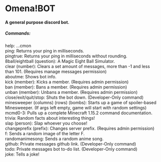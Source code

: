 # Omena!BOT
#### A general purpose discord bot.

##### Commands:
help: ...cmon  
ping: Returns your ping in milliseconds.  
pingtrue: Returns your ping in milliseconds without rounding.  
8ball/eightball (question): A Magic Eight Ball Simulator.  
clear (number): Clears a set amount of messages, more than -1 and less than 101. (Requires manage messages permission)  
aboutme: Shows bot info.  
kick (member): Kicks a member. (Requires admin permission)  
ban (member): Bans a member. (Requires admin permission)  
unban (member): Unbans a member. (Requires admin permission)  
close/exit/quit/stop: Shuts the bot down. (Developer-Only command)  
minesweeper (columns) (rows) (bombs): Starts up a game of spoiler-based Minesweeper. (If args left empty, game will start with random settings)  
mcmd0-3: Pulls up a complete Minecraft 1.15.2 command documentation.  
trivia: Random facts about interesting things!  
slap (person): Slap whoever you choose!  
changeprefix (prefix): Changes server prefix. (Requires admin permission)  
f: Sends a random image of the letter F.  
randomanimesong: Sends a random anime song.  
github: Private messages github link. (Developer-Only command)  
todo: Private messages bot to-do list. (Developer-Only command)  
joke: Tells a joke!  

